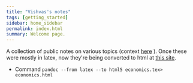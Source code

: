 ```yaml
---
title: "Vishvas's notes"
tags: [getting_started]
sidebar: home_sidebar
permalink: index.html
summary: Welcome page.
---
```

A collection of public notes on various topics (context [here](https://sites.google.com/site/vishvasvasuki/adhunikasastrani) ). Once these were mostly in latex, now they're being converted to html at [this site](https://sites.google.com/site/vishvasnotes).

- Command `pandoc --from latex --to html5 economics.tex> economics.html`